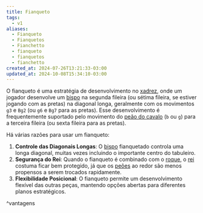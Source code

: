 ```yaml
---
title: Fianqueto
tags:
  - v1
aliases:
  - Fianqueto
  - Fianquetos
  - Fianchetto
  - fianqueto
  - fianquetos
  - fianchetto
created_at: 2024-07-26T13:21:33-03:00
updated_at: 2024-10-08T15:34:10-03:00
---
```


O fianqueto é uma estratégia de desenvolvimento no [xadrez](../../08/06/Xadrez.md), onde um jogador desenvolve um [bispo](../../../../atomos/2024/07/08/Xadrez_Bispo.md) na segunda fileira (ou sétima fileira, se estiver jogando com as pretas) na diagonal longa, geralmente com os movimentos `g3` e `Bg2` (ou `g6` e `Bg7` para as pretas). Esse desenvolvimento é frequentemente suportado pelo movimento do [peão do cavalo](../../../../atomos/2024/07/26/Xadrez_Peao_do_cavalo.md) (`b` ou `g`) para a terceira fileira (ou sexta fileira para as pretas).

Há várias razões para usar um fianqueto:

1. **Controle das Diagonais Longas**: O [bispo](../../../../atomos/2024/07/08/Xadrez_Bispo.md) fianquetado controla uma longa diagonal, muitas vezes incluindo o importante centro do tabuleiro.
2. **Segurança do Rei**: Quando o fianqueto é combinado com o [roque](../../../../atomos/2024/07/08/Xadrez_Roque.md), o [rei](../../../../atomos/2024/07/08/Xadrez_Rei_xadrez.md) costuma ficar bem protegido, já que os [peões](../../../../atomos/2024/07/26/Xadrez_Peao.md) ao redor são menos propensos a serem trocados rapidamente.
3. **Flexibilidade Posicional**: O fianqueto permite um desenvolvimento flexível das outras peças, mantendo opções abertas para diferentes planos estratégicos.

^vantagens